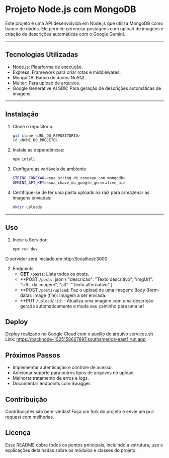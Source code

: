 # Projeto Node.js com MongoDB

Este projeto é uma API desenvolvida em Node.js que utiliza MongoDB como banco de dados. Ele permite gerenciar postagens com upload de imagens e criação de descrições automáticas com o Google Gemini.

---

## Tecnologias Utilizadas

- Node.js: Plataforma de execução.
- Express: Framework para criar rotas e middlewares.
- MongoDB: Banco de dados NoSQL.
- Multer: Para upload de arquivos.
- Google Generative AI SDK: Para geração de descrições automáticas de imagens.
---

## Instalação

1. Clone o repositório:
   ```bash
   git clone <URL_DO_REPOSITORIO>
   cd <NOME_DO_PROJETO>
2. Instale as dependências:
    ```bash
    npm intall
3. Configure as variáveis de ambiente
   ```bash
   STRING_CONEXAO=<sua_string_de_conexao_com_mongodb>
   GEMINI_API_KEY=<sua_chave_da_google_generative_ai>
4. Certifique-se de ter uma pasta uploads na raiz para armazenar as imagens enviadas:
   ```bash
   mkdir uploads

---

## Uso

1. Inicie o Servidor:
   ```bash
   npm run dev
O servidor será iniciado em http://localhost:3000

2. Endpoints
   - **GET `/posts`**: Lista todos os posts.
   - **POST `/posts`: json {
    "descricao": "Texto descritivo",
    "imgUrl": "URL da imagem",
    "alt": "Texto alternativo"
    }
   - **POST `/posts/upload`: Faz o upload de uma imagem: Body (form-data):
    image (file): Imagem a ser enviada.
   - **PUT `/upload/:id:` : Atualiza uma imagem com uma descrição gerada automaticamente e muda seu caminho para uma url

## Deploy
  Deploy realizado no Google Cloud com o auxilio do arquivo services.sh
  Link: https://backnode-1025158667897.southamerica-east1.run.app

## Próximos Passos
- Implementar autenticação e controle de acesso.
- Adicionar suporte para outros tipos de arquivos no upload.
- Melhorar tratamento de erros e logs.
- Documentar endpoints com Swagger.

## Contribuição
Contribuições são bem-vindas! Faça um fork do projeto e envie um pull request com melhorias.

## Licença
Esse README cobre todos os pontos principais, incluindo a estrutura, uso e explicações detalhadas sobre os módulos e classes do projeto.


